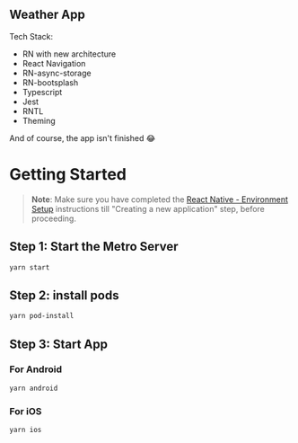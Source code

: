 ## Weather App

Tech Stack:

- RN with new architecture
- React Navigation
- RN-async-storage
- RN-bootsplash
- Typescript
- Jest
- RNTL
- Theming

And of course, the app isn't finished 😂

# Getting Started

> **Note**: Make sure you have completed the [React Native - Environment Setup](https://reactnative.dev/docs/environment-setup) instructions till "Creating a new application" step, before proceeding.

## Step 1: Start the Metro Server

```bash
yarn start
```

## Step 2: install pods

```bash
yarn pod-install
```

## Step 3: Start App

### For Android

```bash
yarn android
```

### For iOS

```bash
yarn ios
```
